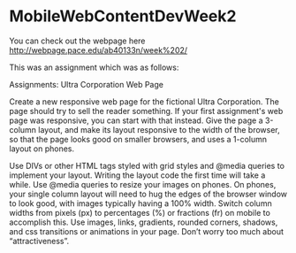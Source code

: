 # MobileWebContentDevWeek2

You can check out the webpage here http://webpage.pace.edu/ab40133n/week%202/

This was an assignment which was as follows:

Assignments: Ultra Corporation Web Page

Create a new responsive web page for the fictional Ultra Corporation. The page should try to sell the reader something. If your first assignment's web page was responsive, you can start with that instead. Give the page a 3-column layout, and make its layout responsive to the width of the browser, so that the page looks good on smaller browsers, and uses a 1-column layout on phones.

Use DIVs or other HTML tags styled with grid styles and @media queries to implement your layout. Writing the layout code the first time will take a while. Use @media queries to resize your images on phones. 
On phones, your single column layout will need to hug the edges of the browser window to look good, with images typically having a 100% width. Switch column widths from pixels (px) to percentages (%) or fractions (fr) on mobile to accomplish this.
Use images, links, gradients, rounded corners, shadows, and css transitions or animations in your page. Don’t worry too much about “attractiveness”.
